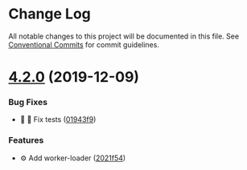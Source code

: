 # Change Log

All notable changes to this project will be documented in this file.
See [Conventional Commits](https://conventionalcommits.org) for commit guidelines.

# [4.2.0](https://github.com/accurat/accurapp/compare/accurapp-scripts@4.1.8...accurapp-scripts@4.2.0) (2019-12-09)


### Bug Fixes

* 🐛 🔨 Fix tests ([01943f9](https://github.com/accurat/accurapp/commit/01943f93cfcfddda86e613d60842ab5e616db84d))


### Features

* ⚙️  Add worker-loader ([2021f54](https://github.com/accurat/accurapp/commit/2021f54cb047a0d77b59c096c004864a71f70aed))
